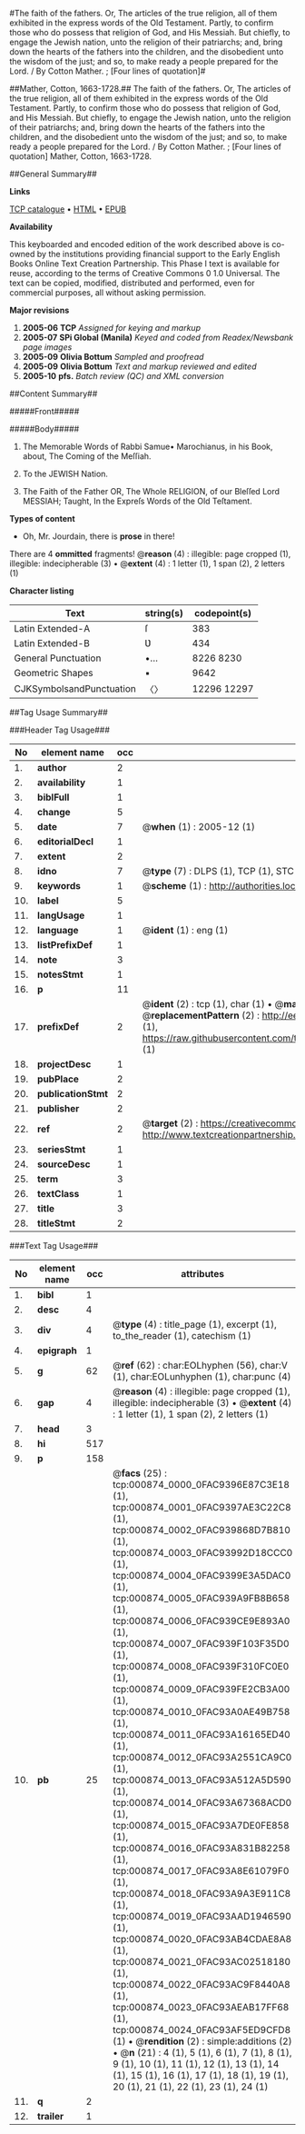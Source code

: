 #The faith of the fathers. Or, The articles of the true religion, all of them exhibited in the express words of the Old Testament. Partly, to confirm those who do possess that religion of God, and His Messiah. But chiefly, to engage the Jewish nation, unto the religion of their patriarchs; and, bring down the hearts of the fathers into the children, and the disobedient unto the wisdom of the just; and so, to make ready a people prepared for the Lord. / By Cotton Mather. ; [Four lines of quotation]#

##Mather, Cotton, 1663-1728.##
The faith of the fathers. Or, The articles of the true religion, all of them exhibited in the express words of the Old Testament. Partly, to confirm those who do possess that religion of God, and His Messiah. But chiefly, to engage the Jewish nation, unto the religion of their patriarchs; and, bring down the hearts of the fathers into the children, and the disobedient unto the wisdom of the just; and so, to make ready a people prepared for the Lord. / By Cotton Mather. ; [Four lines of quotation]
Mather, Cotton, 1663-1728.

##General Summary##

**Links**

[TCP catalogue](http://www.ota.ox.ac.uk/tcp/)  • 
[HTML](http://tei.it.ox.ac.uk/tcp/Texts-HTML/free/N00/N00726.html)  • 
[EPUB](http://tei.it.ox.ac.uk/tcp/Texts-EPUB/free/N00/N00726.epub)

**Availability**

This keyboarded and encoded edition of the
	       work described above is co-owned by the institutions
	       providing financial support to the Early English Books
	       Online Text Creation Partnership. This Phase I text is
	       available for reuse, according to the terms of Creative
	       Commons 0 1.0 Universal. The text can be copied,
	       modified, distributed and performed, even for
	       commercial purposes, all without asking permission.

**Major revisions**

1. __2005-06__ __TCP__ *Assigned for keying and markup*
1. __2005-07__ __SPi Global (Manila)__ *Keyed and coded from Readex/Newsbank page images*
1. __2005-09__ __Olivia Bottum__ *Sampled and proofread*
1. __2005-09__ __Olivia Bottum__ *Text and markup reviewed and edited*
1. __2005-10__ __pfs.__ *Batch review (QC) and XML conversion*

##Content Summary##

#####Front#####

#####Body#####

1. The Memorable Words of Rabbi Samue• Marochianus, in his Book, about, The Coming of the Meſſiah.

1. To the JEWISH Nation.

1. The Faith of the Father OR, The Whole RELIGION, of our Bleſſed Lord MESSIAH; Taught, In the Expreſs Words of the Old Teſtament.

**Types of content**

  * Oh, Mr. Jourdain, there is **prose** in there!

There are 4 **ommitted** fragments! 
 @__reason__ (4) : illegible: page cropped (1), illegible: indecipherable (3)  •  @__extent__ (4) : 1 letter (1), 1 span (2), 2 letters (1)

**Character listing**


|Text|string(s)|codepoint(s)|
|---|---|---|
|Latin Extended-A|ſ|383|
|Latin Extended-B|Ʋ|434|
|General Punctuation|•…|8226 8230|
|Geometric Shapes|▪|9642|
|CJKSymbolsandPunctuation|〈〉|12296 12297|

##Tag Usage Summary##

###Header Tag Usage###

|No|element name|occ|attributes|
|---|---|---|---|
|1.|__author__|2||
|2.|__availability__|1||
|3.|__biblFull__|1||
|4.|__change__|5||
|5.|__date__|7| @__when__ (1) : 2005-12 (1)|
|6.|__editorialDecl__|1||
|7.|__extent__|2||
|8.|__idno__|7| @__type__ (7) : DLPS (1), TCP (1), STC (2), NOTIS (1), IMAGE-SET (1), EVANS-CITATION (1)|
|9.|__keywords__|1| @__scheme__ (1) : http://authorities.loc.gov/ (1)|
|10.|__label__|5||
|11.|__langUsage__|1||
|12.|__language__|1| @__ident__ (1) : eng (1)|
|13.|__listPrefixDef__|1||
|14.|__note__|3||
|15.|__notesStmt__|1||
|16.|__p__|11||
|17.|__prefixDef__|2| @__ident__ (2) : tcp (1), char (1)  •  @__matchPattern__ (2) : ([0-9\-]+):([0-9IVX]+) (1), (.+) (1)  •  @__replacementPattern__ (2) : http://eebo.chadwyck.com/downloadtiff?vid=$1&page=$2 (1), https://raw.githubusercontent.com/textcreationpartnership/Texts/master/tcpchars.xml#$1 (1)|
|18.|__projectDesc__|1||
|19.|__pubPlace__|2||
|20.|__publicationStmt__|2||
|21.|__publisher__|2||
|22.|__ref__|2| @__target__ (2) : https://creativecommons.org/publicdomain/zero/1.0/ (1), http://www.textcreationpartnership.org/docs/. (1)|
|23.|__seriesStmt__|1||
|24.|__sourceDesc__|1||
|25.|__term__|3||
|26.|__textClass__|1||
|27.|__title__|3||
|28.|__titleStmt__|2||


###Text Tag Usage###

|No|element name|occ|attributes|
|---|---|---|---|
|1.|__bibl__|1||
|2.|__desc__|4||
|3.|__div__|4| @__type__ (4) : title_page (1), excerpt (1), to_the_reader (1), catechism (1)|
|4.|__epigraph__|1||
|5.|__g__|62| @__ref__ (62) : char:EOLhyphen (56), char:V (1), char:EOLunhyphen (1), char:punc (4)|
|6.|__gap__|4| @__reason__ (4) : illegible: page cropped (1), illegible: indecipherable (3)  •  @__extent__ (4) : 1 letter (1), 1 span (2), 2 letters (1)|
|7.|__head__|3||
|8.|__hi__|517||
|9.|__p__|158||
|10.|__pb__|25| @__facs__ (25) : tcp:000874_0000_0FAC9396E87C3E18 (1), tcp:000874_0001_0FAC9397AE3C22C8 (1), tcp:000874_0002_0FAC939868D7B810 (1), tcp:000874_0003_0FAC93992D18CCC0 (1), tcp:000874_0004_0FAC9399E3A5DAC0 (1), tcp:000874_0005_0FAC939A9FB8B658 (1), tcp:000874_0006_0FAC939CE9E893A0 (1), tcp:000874_0007_0FAC939F103F35D0 (1), tcp:000874_0008_0FAC939F310FC0E0 (1), tcp:000874_0009_0FAC939FE2CB3A00 (1), tcp:000874_0010_0FAC93A0AE49B758 (1), tcp:000874_0011_0FAC93A16165ED40 (1), tcp:000874_0012_0FAC93A2551CA9C0 (1), tcp:000874_0013_0FAC93A512A5D590 (1), tcp:000874_0014_0FAC93A67368ACD0 (1), tcp:000874_0015_0FAC93A7DE0FE858 (1), tcp:000874_0016_0FAC93A831B82258 (1), tcp:000874_0017_0FAC93A8E61079F0 (1), tcp:000874_0018_0FAC93A9A3E911C8 (1), tcp:000874_0019_0FAC93AAD1946590 (1), tcp:000874_0020_0FAC93AB4CDAE8A8 (1), tcp:000874_0021_0FAC93AC02518180 (1), tcp:000874_0022_0FAC93AC9F8440A8 (1), tcp:000874_0023_0FAC93AEAB17FF68 (1), tcp:000874_0024_0FAC93AF5ED9CFD8 (1)  •  @__rendition__ (2) : simple:additions (2)  •  @__n__ (21) : 4 (1), 5 (1), 6 (1), 7 (1), 8 (1), 9 (1), 10 (1), 11 (1), 12 (1), 13 (1), 14 (1), 15 (1), 16 (1), 17 (1), 18 (1), 19 (1), 20 (1), 21 (1), 22 (1), 23 (1), 24 (1)|
|11.|__q__|2||
|12.|__trailer__|1||
